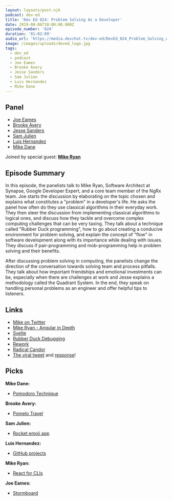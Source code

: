```yaml
---
layout: layouts/post.njk
podcast: dev-ed
title: 'Dev Ed 024: Problem Solving As a Developer'
date: 2019-08-06T10:00:00.000Z
episode_number: '024'
duration: '01:02:09'
audio_url: 'https://media.devchat.tv/dev-ed/DevEd_024_Problem_Solving_As_a_Developer.mp3'
image: /images/uploads/deved_logo.jpg
tags:
  - dev_ed
  - podcast
  - Joe Eames
  - Brooke Avery
  - Jesse Sanders
  - Sam Julien
  - Luis Hernandez
  - Mike Dane
---
```

## Panel

* [Joe Eames](https://thinkster.io/)
* [Brooke Avery](https://thinkster.io/)
* [Jesse Sanders](https://www.briebug.com/)
* [Sam Julien](https://twitter.com/samjulien?lang=en)
* [Luis Hernandez](https://lambdaschool.com/about)
* [Mike Dane](https://www.mikedane.com/)

Joined by special guest: [**Mike Ryan**](https://www.linkedin.com/in/mikeryandesigns/)

## Episode Summary

In this episode, the panelists talk to Mike Ryan, Software Architect at Synapse, Google Developer Expert, and a core team member of the NgRx team. Joe starts the discussion by elaborating on the topic chosen and explains what constitutes a "problem" in a developer's life. He asks the panel how often do they use classical algorithms in their everyday work. They then steer the discussion from implementing classical algorithms to logical ones, and discuss how they tackle and overcome complex computing challenges that can be very taxing. They talk about a technique called "Rubber Duck programming", how to go about creating a conducive environment for problem solving, and explain the concept of "flow" in software development along with its importance while dealing with issues. They discuss if pair-programming and mob-programming help in problem solving and their benefits.

After discussing problem solving in computing, the panelists change the direction of the conversation towards solving team and process pitfalls.  They talk about how important friendships and emotional investments can be, especially when there are challenges at work and Jesse explains a methodology called the Quadrant System. In the end, they speak on handling personal problems as an engineer and offer helpful tips to listeners.

## Links

* [Mike on Twitter](https://twitter.com/mikeryandev?lang=en)
* [Mike Ryan - Angular in Depth](https://blog.angularindepth.com/@MikeRyanDev)
* [Svelte](https://svelte.dev/)
* [Rubber Duck Debugging](https://rubberduckdebugging.com/)
* [Rework](https://www.goodreads.com/book/show/6732019-rework)
* [Radical Candor](https://www.radicalcandor.com/the-book/)
* [The viral tweet](https://twitter.com/skirani/status/1149302828420067328) and [response](https://twitter.com/fabiovenni/status/1150112167007596547)!

## Picks

**Mike Dane:**

* [Pomodoro Technique](https://en.wikipedia.org/wiki/Pomodoro_Technique)

**Brooke Avery:**

* [Pomelo Travel](https://pomelotravel.com/)

**Sam Julien:**

* [Rocket emoji app](https://matthewpalmer.net/rocket/)

**Luis Hernandez:**

* [GitHub projects](https://help.github.com/en/articles/tracking-the-progress-of-your-work-with-project-boards)

**Mike Ryan:**

* [React for CLIs](https://github.com/vadimdemedes/ink)

**Joe Eames:**

* [Stormboard](https://www.stormboard.com/)
